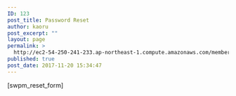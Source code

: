 ```yaml
---
ID: 123
post_title: Password Reset
author: kaoru
post_excerpt: ""
layout: page
permalink: >
  http://ec2-54-250-241-233.ap-northeast-1.compute.amazonaws.com/membership-login/password-reset-2/
published: true
post_date: 2017-11-20 15:34:47
---
```

[swpm_reset_form]
